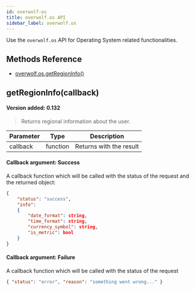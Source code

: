 ```yaml
---
id: overwolf-os
title: overwolf.os API
sidebar_label: overwolf.os
---
```


Use the `overwolf.os` API for Operating System related functionalities.

## Methods Reference

* [overwolf.os.getRegionInfo()](#getregioninfocallback)


## getRegionInfo(callback)
#### Version added: 0.132

> Returns regional information about the user.

Parameter | Type                                                    | Description             |
--------- | --------------------------------------------------------| ----------------------- |
callback  | function                                                | Returns with the result |

#### Callback argument: Success

A callback function which will be called with the status of the request and the returned object:

```json
{ 
	"status": "success",
	"info":
	{ 
		"date_format": string,
		"time_format": string, 
		"currency_symbol": string, 
		"is_metric": bool 
	}
}
```

#### Callback argument: Failure

A callback function which will be called with the status of the request

```json
{ "status": "error", "reason": "something went wrong..." }
```
